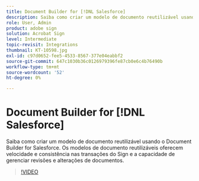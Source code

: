 ```yaml
---
title: Document Builder for [!DNL Salesforce]
description: Saiba como criar um modelo de documento reutilizável usando o Document Builder para Salesforce
role: User, Admin
product: adobe sign
solution: Acrobat Sign
level: Intermediate
topic-revisit: Integrations
thumbnail: KT-10598.jpg
exl-id: c97d0652-fee5-4533-8567-377e04eabbf2
source-git-commit: 647c1030b36c0126979396fe87cb0e6c4b76490b
workflow-type: tm+mt
source-wordcount: '52'
ht-degree: 0%

---
```


# Document Builder for [!DNL Salesforce]

Saiba como criar um modelo de documento reutilizável usando o Document Builder for Salesforce. Os modelos de documento reutilizáveis oferecem velocidade e consistência nas transações do Sign e a capacidade de gerenciar revisões e alterações de documentos.

>[!VIDEO](https://video.tv.adobe.com/v/3409414?hidetitle=true)
